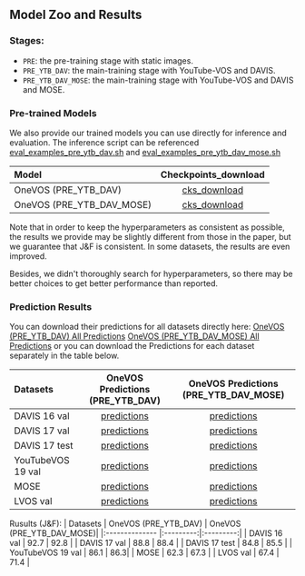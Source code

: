 ## Model Zoo and Results

### Stages:
- `PRE`: the pre-training stage with static images.
- `PRE_YTB_DAV`: the main-training stage with YouTube-VOS and DAVIS. 
- `PRE_YTB_DAV_MOSE`: the main-training stage with YouTube-VOS and DAVIS and MOSE.

### Pre-trained Models
We also provide our trained models you can use directly for inference and evaluation.  The inference script can be referenced [eval_examples_pre_ytb_dav.sh](./eval_examples_pre_ytb_dav.sh) and [eval_examples_pre_ytb_dav_mose.sh](./eval_examples_pre_ytb_dav_mose.sh) 

| Model      | Checkpoints_download | 
|:---------- |:---------:|
| OneVOS (PRE_YTB_DAV)      |    [cks_download](https://drive.google.com/file/d/1_513h8Hok9ySQPMs_dHgX5sPexUhyCmy/view?usp=sharing) |
| OneVOS (PRE_YTB_DAV_MOSE)      |    [cks_download](https://drive.google.com/file/d/1_513h8Hok9ySQPMs_dHgX5sPexUhyCmy/view?usp=sharing) |

Note that in order to keep the hyperparameters as consistent as possible, the results we provide may be slightly different from those in the paper, but we guarantee that J&F is consistent. In some datasets, the results are even improved.

Besides, we didn't thoroughly search for hyperparameters, so there may be better choices to get better performance than reported.


### Prediction Results
You can download their predictions for all datasets directly here:
  [OneVOS (PRE_YTB_DAV) All Predictions](https://pan.baidu.com/s/1nGPZOGwW8gS4MCbsCtHP4g?pwd=7867) 
  [OneVOS (PRE_YTB_DAV_MOSE) All Predictions](https://pan.baidu.com/s/1hWiKfckcLbnPRAf0e0MXgQ?pwd=7867)
  or you can download the Predictions for each dataset separately in the table below.


| Datasets    | OneVOS Predictions (PRE_YTB_DAV) | OneVOS Predictions  (PRE_YTB_DAV_MOSE)| 
|:-------------- |:---------:|:---------:|
| DAVIS 16 val   | [predictions](https://pan.baidu.com/s/12oGirufYWNZ8i1hYDUwFJQ?pwd=7867) | [predictions](https://pan.baidu.com/s/1cHYOUrPGGlE6ZbGgHnJ-DA?pwd=7867)| 
| DAVIS 17 val   | [predictions](https://pan.baidu.com/s/1TvzygfKVPz_PkWfTafMm8Q?pwd=7867 ) | [predictions](https://pan.baidu.com/s/1oLbYyoWBJDeaxBHHeZgZzA?pwd=7867)| 
| DAVIS 17 test   | [predictions](https://pan.baidu.com/s/1QjCmJk_zxi-rivP1DIjkUA?pwd=7867) | [predictions](https://pan.baidu.com/s/1X1ZXSY-Ihe3QzSuVSsuxLw?pwd=7867)| 
| YouTubeVOS 19 val   |[predictions](https://pan.baidu.com/s/1J4babgE7DXRTmVzGWn9u-A?pwd=7867) | [predictions](https://pan.baidu.com/s/1Y6LMbXpLv7rFeqMJsi1MyA?pwd=7867)| 
| MOSE |[predictions](https://pan.baidu.com/s/11vgUJTOXGiHRC-Mb-82kpQ?pwd=7867) | [predictions](https://pan.baidu.com/s/1Ql5TFSlbguTYausEfUuGYw?pwd=7867)| 
| LVOS val  |[predictions](https://pan.baidu.com/s/1GJMWCfDxSM1Ek7rIk0kZbQ?pwd=7867)| [predictions](https://pan.baidu.com/s/1x-mOCbLlVLpgqVU7O0oM_w?pwd=7867)| 

Rusults (J&F): 
| Datasets    | OneVOS (PRE_YTB_DAV) | OneVOS (PRE_YTB_DAV_MOSE)| 
|:-------------- |:---------:|:---------:|
| DAVIS 16 val   | 92.7 | 92.8 | 
| DAVIS 17 val   | 88.8 | 88.4 | 
| DAVIS 17 test   | 84.8 | 85.5 | 
| YouTubeVOS 19 val   | 86.1 | 86.3| 
| MOSE | 62.3 | 67.3 | 
| LVOS val  | 67.4 | 71.4 | 